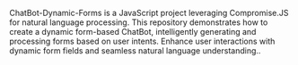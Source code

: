 ChatBot-Dynamic-Forms is a JavaScript project leveraging Compromise.JS for natural language processing. This repository demonstrates how to create a dynamic form-based ChatBot, intelligently generating and processing forms based on user intents. Enhance user interactions with dynamic form fields and seamless natural language understanding..

